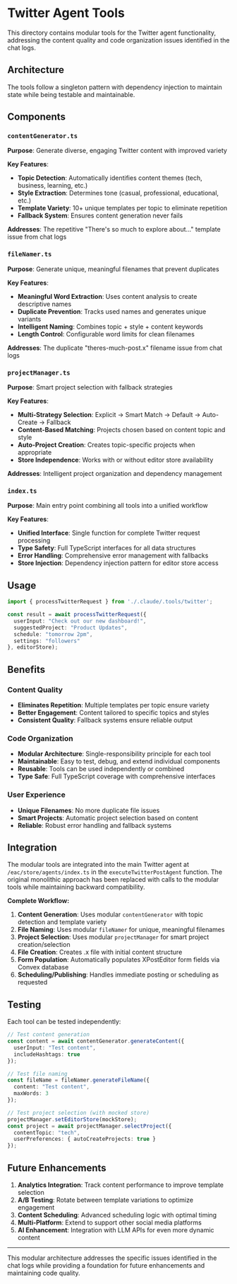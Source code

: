 # Twitter Agent Tools

This directory contains modular tools for the Twitter agent functionality, addressing the content quality and code organization issues identified in the chat logs.

## Architecture

The tools follow a singleton pattern with dependency injection to maintain state while being testable and maintainable.

## Components

### `contentGenerator.ts`
**Purpose**: Generate diverse, engaging Twitter content with improved variety

**Key Features**:
- **Topic Detection**: Automatically identifies content themes (tech, business, learning, etc.)
- **Style Extraction**: Determines tone (casual, professional, educational, etc.) 
- **Template Variety**: 10+ unique templates per topic to eliminate repetition
- **Fallback System**: Ensures content generation never fails

**Addresses**: The repetitive "There's so much to explore about..." template issue from chat logs

### `fileNamer.ts`
**Purpose**: Generate unique, meaningful filenames that prevent duplicates

**Key Features**:
- **Meaningful Word Extraction**: Uses content analysis to create descriptive names
- **Duplicate Prevention**: Tracks used names and generates unique variants
- **Intelligent Naming**: Combines topic + style + content keywords
- **Length Control**: Configurable word limits for clean filenames

**Addresses**: The duplicate "theres-much-post.x" filename issue from chat logs

### `projectManager.ts`
**Purpose**: Smart project selection with fallback strategies

**Key Features**:
- **Multi-Strategy Selection**: Explicit → Smart Match → Default → Auto-Create → Fallback
- **Content-Based Matching**: Projects chosen based on content topic and style
- **Auto-Project Creation**: Creates topic-specific projects when appropriate
- **Store Independence**: Works with or without editor store availability

**Addresses**: Intelligent project organization and dependency management

### `index.ts`
**Purpose**: Main entry point combining all tools into a unified workflow

**Key Features**:
- **Unified Interface**: Single function for complete Twitter request processing
- **Type Safety**: Full TypeScript interfaces for all data structures
- **Error Handling**: Comprehensive error management with fallbacks
- **Store Injection**: Dependency injection pattern for editor store access

## Usage

```typescript
import { processTwitterRequest } from './.claude/.tools/twitter';

const result = await processTwitterRequest({
  userInput: "Check out our new dashboard!",
  suggestedProject: "Product Updates",
  schedule: "tomorrow 2pm",
  settings: "followers"
}, editorStore);
```

## Benefits

### Content Quality
- **Eliminates Repetition**: Multiple templates per topic ensure variety
- **Better Engagement**: Content tailored to specific topics and styles
- **Consistent Quality**: Fallback systems ensure reliable output

### Code Organization
- **Modular Architecture**: Single-responsibility principle for each tool
- **Maintainable**: Easy to test, debug, and extend individual components
- **Reusable**: Tools can be used independently or combined
- **Type Safe**: Full TypeScript coverage with comprehensive interfaces

### User Experience
- **Unique Filenames**: No more duplicate file issues
- **Smart Projects**: Automatic project selection based on content
- **Reliable**: Robust error handling and fallback systems

## Integration

The modular tools are integrated into the main Twitter agent at `/eac/store/agents/index.ts` in the `executeTwitterPostAgent` function. The original monolithic approach has been replaced with calls to the modular tools while maintaining backward compatibility.

**Complete Workflow:**
1. **Content Generation**: Uses modular `contentGenerator` with topic detection and template variety
2. **File Naming**: Uses modular `fileNamer` for unique, meaningful filenames  
3. **Project Selection**: Uses modular `projectManager` for smart project creation/selection
4. **File Creation**: Creates .x file with initial content structure
5. **Form Population**: Automatically populates XPostEditor form fields via Convex database
6. **Scheduling/Publishing**: Handles immediate posting or scheduling as requested

## Testing

Each tool can be tested independently:

```typescript
// Test content generation
const content = await contentGenerator.generateContent({
  userInput: "Test content",
  includeHashtags: true
});

// Test file naming
const fileName = fileNamer.generateFileName({
  content: "Test content",
  maxWords: 3
});

// Test project selection (with mocked store)
projectManager.setEditorStore(mockStore);
const project = await projectManager.selectProject({
  contentTopic: "tech",
  userPreferences: { autoCreateProjects: true }
});
```

## Future Enhancements

1. **Analytics Integration**: Track content performance to improve template selection
2. **A/B Testing**: Rotate between template variations to optimize engagement
3. **Content Scheduling**: Advanced scheduling logic with optimal timing
4. **Multi-Platform**: Extend to support other social media platforms
5. **AI Enhancement**: Integration with LLM APIs for even more dynamic content

---

This modular architecture addresses the specific issues identified in the chat logs while providing a foundation for future enhancements and maintaining code quality.
